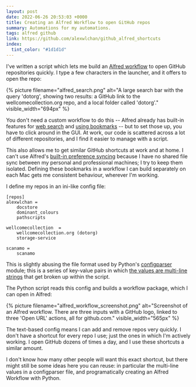 ```yaml
---
layout: post
date: 2022-06-26 20:53:03 +0000
title: Creating an Alfred Workflow to open GitHub repos
summary: Automations for my automations.
tags: alfred github
link: https://github.com/alexwlchan/github_alfred_shortcuts
index:
  tint_color: "#1d1d1d"
---
```


I've written a script which lets me build an [Alfred workflow] to open GitHub repositories quickly.
I type a few characters in the launcher, and it offers to open the repo:

{%
  picture
  filename="alfred_search.png"
  alt="A large search bar with the query 'dotorg', showing two results: a GitHub link to the wellcomecollection.org repo, and a local folder called 'dotorg'."
  visible_width="694px"
%}

You don't need a custom workflow to do this -- Alfred already has built-in features for [web search] and [using bookmarks] -- but to set those up, you have to click around in the GUI.
At work, our code is scattered across a lot of different repositories, and I find it easier to manage with a script.

This also allows me to get similar GitHub shortcuts at work and at home.
I can't use Alfred's [built-in preference syncing][sync] because I have no shared file sync between my personal and professional machines; I try to keep them isolated.
Defining these bookmarks in a workflow I can build separately on each Mac gets me consistent behaviour, wherever I'm working.

I define my repos in an ini-like config file:

```
[repos]
alexwlchan =
    docstore
    dominant_colours
    pathscripts

wellcomecollection  =
    wellcomecollection.org (dotorg)
    storage-service

scanamo =
    scanamo
```

This is slightly abusing the file format used by Python's [configparser] module; this is a series of key-value pairs in which [the values are multi-line strings][ms_strings] that get broken up within the script.

The Python script reads this config and builds a workflow package, which I can open in Alfred:

{%
  picture
  filename="alfred_workflow_screenshot.png"
  alt="Screenshot of an Alfred workflow. There are three inputs with a GitHub logo, linked to three 'Open URL' actions, all for github.com."
  visible_width="565px"
%}

The text-based config means I can add and remove repos very quickly.
I don't have a shortcut for every repo I use; just the ones in which I'm actively working.
I open GitHub dozens of times a day, and I use these shortcuts a similar amount.

I don't know how many other people will want this exact shortcut, but there might still be some ideas here you can reuse: in particular the multi-line values in a configparser file, and programatically creating an Alfred Workflow with Python.

[web search]: https://www.alfredapp.com/help/features/web-search/
[using bookmarks]: https://www.alfredapp.com/help/features/bookmarks/
[Alfred workflow]: https://www.alfredapp.com/workflows/
[sync]: https://www.alfredapp.com/help/advanced/sync/
[configparser]: https://docs.python.org/3/library/configparser.html
[ms_strings]: https://stackoverflow.com/a/11866695/1558022
